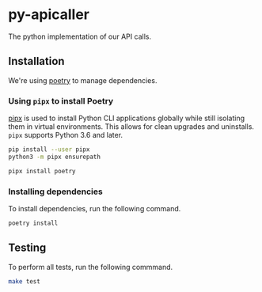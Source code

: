# py-apicaller

The python implementation of our API calls.


## Installation

We're using [poetry](https://python-poetry.org/docs/) to manage dependencies.


### Using `pipx` to install Poetry

[pipx](https://github.com/pipxproject/pipx) is used to install Python CLI applications globally while still isolating them in virtual environments. This allows for clean upgrades and uninstalls. `pipx` supports Python 3.6 and later.

```sh
pip install --user pipx
python3 -m pipx ensurepath
```

```sh
pipx install poetry
```


### Installing dependencies

To install dependencies, run the following command.

```sh
poetry install
```

## Testing

To perform all tests, run the following commmand.
```sh
make test
```
